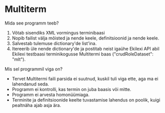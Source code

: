 # Multiterm

Mida see programm teeb?

1. Võtab sisendiks XML vormingus terminibaasi
2. Nopib failist välja mõisted ja nende keele, definitsioonid ja nende keele.
3. Salvestab tulemuse dictionary'de list'ina.
4. Itereerib üle nende dictionary'de ja postitab neist igaühe Ekilexi API abil Ekilexi testbaasi terminikogusse Multitermi baas	("crudRoleDataset": "mlt").

Mis sel programmil viga on?
- Tervet Multitermi faili parsida ei suutnud, kuskil tuli viga ette, aga ma ei lahendanud seda.
- Programm ei kontrolli, kas termin on juba baasis või mitte.
- Programm ei arvesta homonüümiaga.
- Terminite ja definitsioonide keelte tuvastamise lahendus on poolik, kuigi pealtnäha ajab asja ära.
